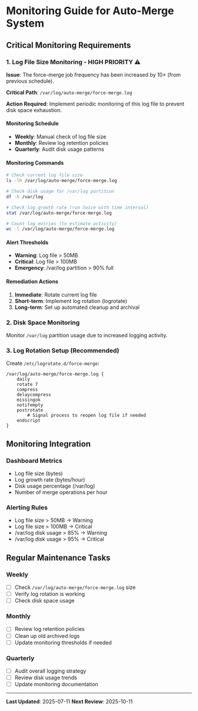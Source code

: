 # Monitoring Guide for Auto-Merge System

## Critical Monitoring Requirements

### 1. Log File Size Monitoring - HIGH PRIORITY ⚠️

**Issue**: The force-merge job frequency has been increased by 10× (from previous schedule).

**Critical Path**: `/var/log/auto-merge/force-merge.log`

**Action Required**: Implement periodic monitoring of this log file to prevent disk space exhaustion.

#### Monitoring Schedule
- **Weekly**: Manual check of log file size
- **Monthly**: Review log retention policies
- **Quarterly**: Audit disk usage patterns

#### Monitoring Commands
```bash
# Check current log file size
ls -lh /var/log/auto-merge/force-merge.log

# Check disk usage for /var/log partition
df -h /var/log

# Check log growth rate (run twice with time interval)
stat /var/log/auto-merge/force-merge.log

# Count log entries (to estimate activity)
wc -l /var/log/auto-merge/force-merge.log
```

#### Alert Thresholds
- **Warning**: Log file > 50MB
- **Critical**: Log file > 100MB
- **Emergency**: /var/log partition > 90% full

#### Remediation Actions
1. **Immediate**: Rotate current log file
2. **Short-term**: Implement log rotation (logrotate)
3. **Long-term**: Set up automated cleanup and archival

### 2. Disk Space Monitoring
Monitor `/var/log` partition usage due to increased logging activity.

### 3. Log Rotation Setup (Recommended)
Create `/etc/logrotate.d/force-merge`:
```
/var/log/auto-merge/force-merge.log {
    daily
    rotate 7
    compress
    delaycompress
    missingok
    notifempty
    postrotate
        # Signal process to reopen log file if needed
    endscript
}
```

## Monitoring Integration

### Dashboard Metrics
- Log file size (bytes)
- Log growth rate (bytes/hour)
- Disk usage percentage (/var/log)
- Number of merge operations per hour

### Alerting Rules
- Log file size > 50MB → Warning
- Log file size > 100MB → Critical
- /var/log disk usage > 85% → Warning
- /var/log disk usage > 95% → Critical

## Regular Maintenance Tasks

### Weekly
- [ ] Check `/var/log/auto-merge/force-merge.log` size
- [ ] Verify log rotation is working
- [ ] Check disk space usage

### Monthly
- [ ] Review log retention policies
- [ ] Clean up old archived logs
- [ ] Update monitoring thresholds if needed

### Quarterly
- [ ] Audit overall logging strategy
- [ ] Review disk usage trends
- [ ] Update monitoring documentation

---
**Last Updated**: 2025-07-11
**Next Review**: 2025-10-11
